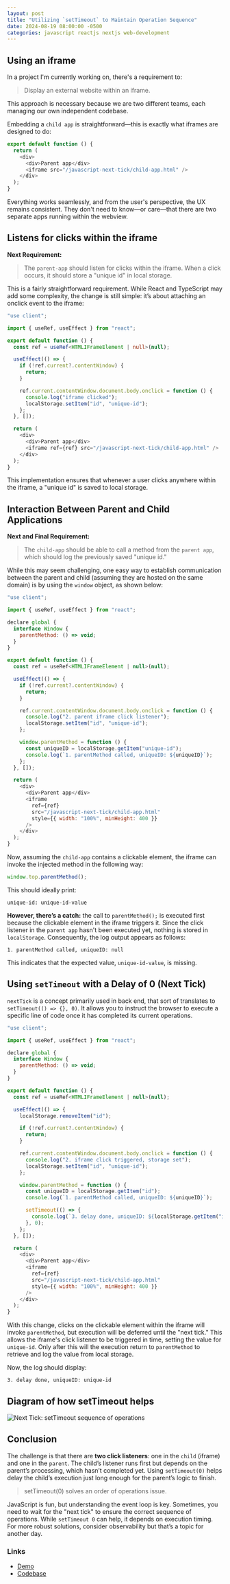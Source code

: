 ```yaml
---
layout: post
title: "Utilizing `setTimeout` to Maintain Operation Sequence"
date: 2024-08-19 08:00:00 -0500
categories: javascript reactjs nextjs web-development
---
```


## Using an iframe

In a project I'm currently working on, there's a requirement to:

> Display an external website within an iframe.

This approach is necessary because we are two different teams, each managing our own independent codebase.

Embedding a `child app` is straightforward—this is exactly what iframes are designed to do:

```ts
export default function () {
  return (
    <div>
      <div>Parent app</div>
      <iframe src="/javascript-next-tick/child-app.html" />
    </div>
  );
}
```

Everything works seamlessly, and from the user's perspective, the UX remains consistent. They don't need to know—or care—that there are two separate apps running within the webview.

## Listens for clicks within the iframe

**Next Requirement:**

> The `parent-app` should listen for clicks within the iframe. When a click occurs, it should store a "unique id" in local storage.

This is a fairly straightforward requirement. While React and TypeScript may add some complexity, the change is still simple: it’s about attaching an onclick event to the iframe:

```ts
"use client";

import { useRef, useEffect } from "react";

export default function () {
  const ref = useRef<HTMLIFrameElement | null>(null);

  useEffect(() => {
    if (!ref.current?.contentWindow) {
      return;
    }

    ref.current.contentWindow.document.body.onclick = function () {
      console.log("iframe clicked");
      localStorage.setItem("id", "unique-id");
    };
  }, []);

  return (
    <div>
      <div>Parent app</div>
      <iframe ref={ref} src="/javascript-next-tick/child-app.html" />
    </div>
  );
}
```

This implementation ensures that whenever a user clicks anywhere within the iframe, a "unique id" is saved to local storage.

## Interaction Between Parent and Child Applications

**Next and Final Requirement:**

> The `child-app` should be able to call a method from the `parent app`, which should log the previously saved "unique id."

While this may seem challenging, one easy way to establish communication between the parent and child (assuming they are hosted on the same domain) is by using the `window` object, as shown below:

```js
"use client";

import { useRef, useEffect } from "react";

declare global {
  interface Window {
    parentMethod: () => void;
  }
}

export default function () {
  const ref = useRef<HTMLIFrameElement | null>(null);

  useEffect(() => {
    if (!ref.current?.contentWindow) {
      return;
    }

    ref.current.contentWindow.document.body.onclick = function () {
      console.log("2. parent iframe click listener");
      localStorage.setItem("id", "unique-id");
    };

    window.parentMethod = function () {
      const uniqueID = localStorage.getItem("unique-id");
      console.log(`1. parentMethod called, uniqueID: ${uniqueID}`);
    };
  }, []);

  return (
    <div>
      <div>Parent app</div>
      <iframe
        ref={ref}
        src="/javascript-next-tick/child-app.html"
        style={{ width: "100%", minHeight: 400 }}
      />
    </div>
  );
}

```

Now, assuming the `child-app` contains a clickable element, the iframe can invoke the injected method in the following way:

```js
window.top.parentMethod();
```

This should ideally print:

```shell
unique-id: unique-id-value
```

**However, there’s a catch:** the call to `parentMethod();` is executed first because the clickable element in the iframe triggers it. Since the click listener in the `parent app` hasn't been executed yet, nothing is stored in `localStorage`. Consequently, the log output appears as follows:

```shell
1. parentMethod called, uniqueID: null
```

This indicates that the expected value, `unique-id-value`, is missing.

## Using `setTimeout` with a Delay of 0 (Next Tick)

`nextTick` is a concept primarily used in back end, that sort of translates to `setTimeout(() => {}, 0)`. It allows you to instruct the browser to execute a specific line of code once it has completed its current operations.

```js
"use client";

import { useRef, useEffect } from "react";

declare global {
  interface Window {
    parentMethod: () => void;
  }
}

export default function () {
  const ref = useRef<HTMLIFrameElement | null>(null);

  useEffect(() => {
    localStorage.removeItem("id");

    if (!ref.current?.contentWindow) {
      return;
    }

    ref.current.contentWindow.document.body.onclick = function () {
      console.log("2. iframe click triggered, storage set");
      localStorage.setItem("id", "unique-id");
    };

    window.parentMethod = function () {
      const uniqueID = localStorage.getItem("id");
      console.log(`1. parentMethod called, uniqueID: ${uniqueID}`);

      setTimeout(() => {
        console.log(`3. delay done, uniqueID: ${localStorage.getItem("id")}`);
      }, 0);
    };
  }, []);

  return (
    <div>
      <div>Parent app</div>
      <iframe
        ref={ref}
        src="/javascript-next-tick/child-app.html"
        style={{ width: "100%", minHeight: 400 }}
      />
    </div>
  );
}
```

With this change, clicks on the clickable element within the iframe will invoke `parentMethod`, but execution will be deferred until the "next tick." This allows the iframe's click listener to be triggered in time, setting the value for `unique-id`. Only after this will the execution return to `parentMethod` to retrieve and log the value from local storage.

Now, the log should display:

```shell
3. delay done, uniqueID: unique-id
```

## Diagram of how setTimeout helps

![Next Tick: setTimeout sequence of operations](/assets/javascript-next-tick/settimeout-sequence-operations.jpeg)

## Conclusion

The challenge is that there are **two click listeners**: one in the `child` (iframe) and one in the `parent`. The child’s listener runs first but depends on the parent’s processing, which hasn’t completed yet. Using `setTimeout(0)` helps delay the child’s execution just long enough for the parent’s logic to finish.

> setTimeout(0) solves an order of operations issue.

JavaScript is fun, but understanding the event loop is key. Sometimes, you need to wait for the "next tick" to ensure the correct sequence of operations. While `setTimeout 0` can help, it depends on execution timing. For more robust solutions, consider observability but that’s a topic for another day.

### Links

- [Demo](https://demo.garciadiazjaime.com/javascript-next-tick)
- [Codebase](https://github.com/garciadiazjaime/demo-reactjs/tree/main/app/javascript-next-tick)
